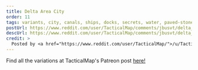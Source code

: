 ```yaml
---
title: Delta Area City
order: 11
tags: variants, city, canals, ships, docks, secrets, water, paved-stone, living-quarters, buildings, day, variant:desert, variant:wintery, variant:blood, variant:fiery, variant:roofs, variant:poisoned, variant:fog, variant:night, artist:tacticalmap
postUrl: https://www.reddit.com/user/TacticalMap/comments/jbusvt/delta_area_city_40x40/
descUrl: https://www.reddit.com/user/TacticalMap/comments/jbusvt/delta_area_city_40x40/g8xiwkq/
credit: >
  Posted by <a href="https://www.reddit.com/user/TacticalMap/">/u/TacticalMap</a> to <a href="https://www.reddit.com/r/TacticalMap/">/r/TacticalMap</a> in Oct, 2020. <br/> Please support the artist on <a href="https://www.patreon.com/tacticalmap">Patreon</a>, as well as follow them on <a href="https://twitter.com/tacticalmap">Twitter</a>, <a href="https://www.facebook.com/tacticalmap/">Facebook</a>, and <a href="https://www.instagram.com/tacticalmap/">Instagram</a>
---
```

Find all the variations at TacticalMap's Patreon post <a href="https://www.patreon.com/posts/delta-area-city-42781535" title="Delta Area City by TacticalMap on Patreon">here!</a>
